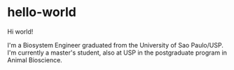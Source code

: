 # hello-world

Hi world!

I'm a Biosystem Engineer graduated from the University of Sao Paulo/USP. I'm currently a master's student, also at USP in the postgraduate program in Animal Bioscience.

